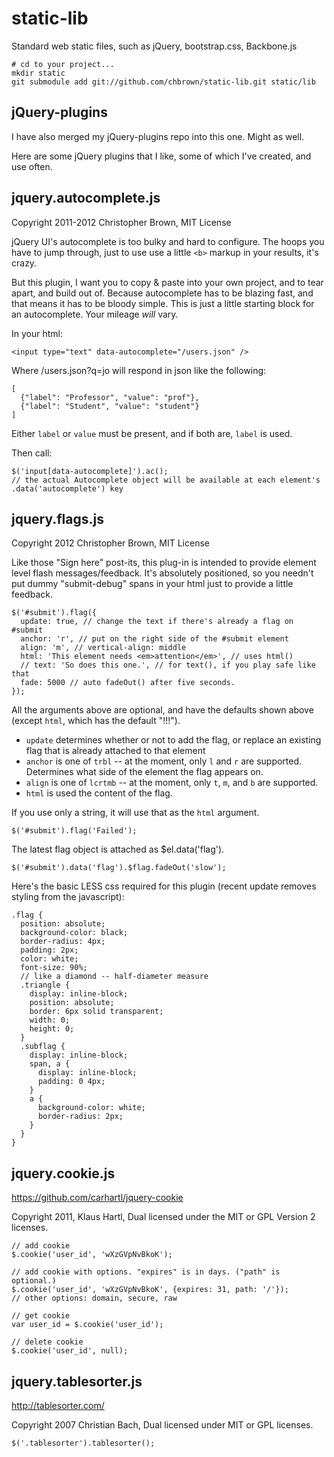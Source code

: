 # static-lib

Standard web static files, such as jQuery, bootstrap.css, Backbone.js

    # cd to your project...
    mkdir static
    git submodule add git://github.com/chbrown/static-lib.git static/lib

## jQuery-plugins

I have also merged my jQuery-plugins repo into this one. Might as well.

Here are some jQuery plugins that I like, some of which I've created, and use often.

## jquery.autocomplete.js

Copyright 2011-2012 Christopher Brown, MIT License

jQuery UI's autocomplete is too bulky and hard to configure. The hoops you have to jump through, just to use use a little `<b>` markup in your results, it's crazy.

But this plugin, I want you to copy & paste into your own project, and to tear apart, and build out of. Because autocomplete has to be blazing fast, and that means it has to be bloody simple. This is just a little starting block for an autocomplete. Your mileage *will* vary.

In your html:

    <input type="text" data-autocomplete="/users.json" />

Where /users.json?q=jo will respond in json like the following:

    [
      {"label": "Professor", "value": "prof"},
      {"label": "Student", "value": "student"}
    ]

Either `label` or `value` must be present, and if both are, `label` is used.

Then call:

    $('input[data-autocomplete]').ac();
    // the actual Autocomplete object will be available at each element's .data('autocomplete') key

## jquery.flags.js

Copyright 2012 Christopher Brown, MIT License

Like those "Sign here" post-its, this plug-in is intended to provide element level flash messages/feedback.
It's absolutely positioned, so you needn't put dummy "submit-debug" spans in your html just to provide a little feedback.

    $('#submit').flag({
      update: true, // change the text if there's already a flag on #submit
      anchor: 'r', // put on the right side of the #submit element
      align: 'm', // vertical-align: middle
      html: 'This element needs <em>attention</em>', // uses html()
      // text: 'So does this one.', // for text(), if you play safe like that
      fade: 5000 // auto fadeOut() after five seconds.
    });

All the arguments above are optional, and have the defaults shown above (except `html`, which has the default "!!!").

- `update` determines whether or not to add the flag, or replace an existing flag that is already attached to that element
- `anchor` is one of `trbl` -- at the moment, only `l` and `r` are supported. Determines what side of the element the flag appears on.
- `align` is one of `lcrtmb` -- at the moment, only `t`, `m`, and `b` are supported.
- `html` is used the content of the flag.

If you use only a string, it will use that as the `html` argument.

    $('#submit').flag('Failed');

The latest flag object is attached as $el.data('flag').

    $('#submit').data('flag').$flag.fadeOut('slow');

Here's the basic LESS css required for this plugin (recent update removes styling from the javascript):

    .flag {
      position: absolute;
      background-color: black;
      border-radius: 4px;
      padding: 2px;
      color: white;
      font-size: 90%;
      // like a diamond -- half-diameter measure
      .triangle {
        display: inline-block;
        position: absolute;
        border: 6px solid transparent;
        width: 0;
        height: 0;
      }
      .subflag {
        display: inline-block;
        span, a {
          display: inline-block;
          padding: 0 4px;
        }
        a {
          background-color: white;
          border-radius: 2px;
        }
      }
    }

## jquery.cookie.js

https://github.com/carhartl/jquery-cookie

Copyright 2011, Klaus Hartl, Dual licensed under the MIT or GPL Version 2 licenses.

    // add cookie
    $.cookie('user_id', 'wXzGVpNvBkoK');

    // add cookie with options. "expires" is in days. ("path" is optional.)
    $.cookie('user_id', 'wXzGVpNvBkoK', {expires: 31, path: '/'});
    // other options: domain, secure, raw

    // get cookie
    var user_id = $.cookie('user_id');

    // delete cookie
    $.cookie('user_id', null);

## jquery.tablesorter.js

http://tablesorter.com/

Copyright 2007 Christian Bach, Dual licensed under MIT or GPL licenses.

    $('.tablesorter').tablesorter();
